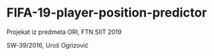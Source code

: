 # FIFA-19-player-position-predictor
Projekat iz predmeta ORI, FTN SIIT 2019

SW-39/2016, Uroš Ogrizović
